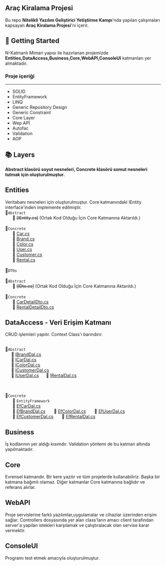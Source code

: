 ## Araç Kiralama Projesi
Bu repo **Nitelikli Yazılım Geliştirici Yetiştirme Kampı**'nda yapılan çalışmaları kapsayan **Araç Kiralama Projesi**'ni içerir.
## :pushpin: Getting Started
N-Katmanlı Mimari yapısı ile hazırlanan projemizde **Entities,DataAccess,Business,Core,WebAPI,ConsoleUI** katmanları yer almaktadır.
### Proje içeriği
---
  + SOLID 
  + EntityFramework
  + LINQ
  + Generic Repository Design
  + Generic Constraint
  + Core Layer
  + Wep API
  + Autofac
  + Validation
  + AOP
## :books: Layers
**Abstract klasörü soyut nesneleri, Concrete klasörü somut nesneleri tutmak için oluşturulmuştur.**
## Entities
Veritabanı nesneleri için oluşturulmuştur. Core katmanındaki IEntity interface'inden implemente edilmiştir.
<br>:file_folder:`Abstract`  
&nbsp;&nbsp;&nbsp;&nbsp;&nbsp;&nbsp;:page_facing_up: ~~[IEntity.cs]~~ (Ortak Kod Olduğu İçin Core Katmanına Aktarıldı.)
<br> <br> :file_folder:`Concrete`  
&nbsp;&nbsp;&nbsp;&nbsp;&nbsp;&nbsp;:page_facing_up: [Car.cs](https://github.com/ferdikaya55/CarRentalProject/blob/main/Entities/Concrete/Car.cs)  
&nbsp;&nbsp;&nbsp;&nbsp;&nbsp;&nbsp;:page_facing_up: [Brand.cs](https://github.com/ferdikaya55/CarRentalProject/blob/main/Entities/Concrete/Brand.cs)  
&nbsp;&nbsp;&nbsp;&nbsp;&nbsp;&nbsp;:page_facing_up: [Color.cs](https://github.com/ferdikaya55/CarRentalProject/blob/main/Entities/Concrete/Color.css)  
&nbsp;&nbsp;&nbsp;&nbsp;&nbsp;&nbsp;:page_facing_up: [User.cs](https://github.com/ferdikaya55/CarRentalProject/blob/main/Entities/Concrete/User.cs)  
&nbsp;&nbsp;&nbsp;&nbsp;&nbsp;&nbsp;:page_facing_up: [Customer.cs](https://github.com/ferdikaya55/CarRentalProject/blob/main/Entities/Concrete/Customer.cs)  
&nbsp;&nbsp;&nbsp;&nbsp;&nbsp;&nbsp;:page_facing_up: [Rental.cs](https://github.com/ferdikaya55/CarRentalProject/blob/main/Entities/Concrete/Rental.cs)  
<br>:file_folder:`DTOs`  
<br>:file_folder:`Abstract`  
&nbsp;&nbsp;&nbsp;&nbsp;&nbsp;&nbsp;:page_facing_up: ~~[IDto.cs]~~ (Ortak Kod Olduğu İçin Core Katmanına Aktarıldı.)
<br> <br> :file_folder:`Concrete`  
&nbsp;&nbsp;&nbsp;&nbsp;&nbsp;&nbsp;:page_facing_up: [CarDetailDto.cs](https://github.com/ferdikaya55/CarRentalProject/blob/main/Entities/DTOs/CarDetailDto.cs)  
&nbsp;&nbsp;&nbsp;&nbsp;&nbsp;&nbsp;:page_facing_up: [RentalDetailDto.cs](https://github.com/ferdikaya55/CarRentalProject/blob/main/Entities/DTOs/RentalDetailDto.cs)  



## DataAccess - Veri Erişim Katmanı
CRUD işlemleri yapılır. Context Class'ı barındırır.

<br>:file_folder:`Abstract`  
&nbsp;&nbsp;&nbsp;&nbsp;&nbsp;:page_facing_up: [IBrandDal.cs](https://github.com/ferdikaya55/CarRentalProject/blob/main/DataAccess/Abstract/IBrandDal.cs)  
&nbsp;&nbsp;&nbsp;&nbsp;&nbsp;:page_facing_up: [ICarDal.cs](https://github.com/ferdikaya55/CarRentalProject/blob/main/DataAccess/Abstract/ICarDal.cs)  
&nbsp;&nbsp;&nbsp;&nbsp;&nbsp;:page_facing_up: [IColorDal.cs](https://github.com/ferdikaya55/CarRentalProject/blob/main/DataAccess/Abstract/IColorDal.cs)  
&nbsp;&nbsp;&nbsp;&nbsp;&nbsp;:page_facing_up: [ICustomerDal.cs](https://github.com/ferdikaya55/CarRentalProject/blob/main/DataAccess/Abstract/ICustomerDal.cs)  
&nbsp;&nbsp;&nbsp;&nbsp;&nbsp;:page_facing_up: [IUserDal.cs](https://github.com/ferdikaya55/CarRentalProject/blob/main/DataAccess/Abstract/IUserDal.cs)
&nbsp;&nbsp;&nbsp;&nbsp;&nbsp;:page_facing_up: [IRentalDal.cs](https://github.com/ferdikaya55/CarRentalProject/blob/main/DataAccess/Abstract/IRentalDal.cs)  

<br> <br> :file_folder:`Concrete`  
&nbsp;&nbsp;&nbsp;&nbsp;&nbsp;&nbsp;:file_folder: `EntityFramework`    
&nbsp;&nbsp;&nbsp;&nbsp;&nbsp;&nbsp;:page_facing_up: [EfCarDal.cs](https://github.com/ferdikaya55/CarRentalProject/blob/main/DataAccess/Concrete/EntityFramework/EfCarDal.cs)  
&nbsp;&nbsp;&nbsp;&nbsp;&nbsp;&nbsp;:page_facing_up: [EfBrandDal.cs](https://github.com/ferdikaya55/CarRentalProject/blob/main/DataAccess/Concrete/EntityFramework/EfBrandDal.cs) 
&nbsp;&nbsp;&nbsp;&nbsp;&nbsp;&nbsp;:page_facing_up: [EfColorDal.cs](https://github.com/ferdikaya55/CarRentalProject/blob/main/DataAccess/Concrete/EntityFramework/EfColorDal.cs) 
&nbsp;&nbsp;&nbsp;&nbsp;&nbsp;&nbsp;:page_facing_up: [EfUserDal.cs](https://github.com/ferdikaya55/CarRentalProject/blob/main/DataAccess/Concrete/EntityFramework/EfUserDal.cs)  
&nbsp;&nbsp;&nbsp;&nbsp;&nbsp;&nbsp;:page_facing_up: [EfCustomerDal.cs](https://github.com/ferdikaya55/CarRentalProject/blob/main/DataAccess/Concrete/EntityFramework/EfCustomerDal.cs)
&nbsp;&nbsp;&nbsp;&nbsp;&nbsp;&nbsp;:page_facing_up: [EfRentalDal.cs](https://github.com/ferdikaya55/CarRentalProject/blob/main/DataAccess/Concrete/EntityFramework/EfRentalDal.cs)

## Business
İş kodlarının yer aldığı kısımdır. Validation yöntemi de bu katman altında yapılmaktadır.

## Core 
Evrensel katmandır. Bir kere yazılır ve tüm projelerde kullanabiliriz. Başka bir katmana bağımlı olamaz.
Diğer katmanlar Core katmanına bağlıdır ve referans alırlar.

## WebAPI
Proje servislerine farklı yazılımlar,uygulamalar ve cihazlar üzerinden erişim sağlar.
Controllers dosyasında yer alan class'ların amacı client tarafından server'a yapılan istekleri karşılamak ve çalıştıralacak olan servise karar vermektir.

## ConsoleUI
Programı test etmek amacıyla oluşturulmuştur.


